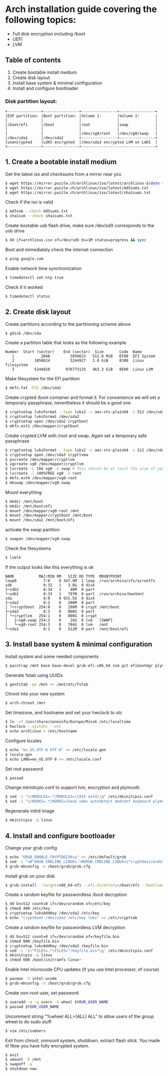 # Arch installation guide covering the following topics: 
* Full disk encryption including /boot
* UEFI
* LVM

## Table of contents
1. Create bootable install medium
2. Create disk layout
3. Install base system & minimal configuration
4. Install and configure bootloader

### Disk partition layout:
```
+---------------+----------------+----------------+----------------+
|ESP partition: |Boot partition: |Volume 1:       |Volume 2:       |
|               |                |                |                |
|/boot/efi      |/boot           |root            |swap            |
|               |                |                |                |
|               |                |/dev/vg0/root   |/dev/vg0/swap   |
|/dev/sda1      |/dev/sda2       +----------------+----------------+
|unencrypted    |LUKS encrypted  |/dev/sda3 encrypted LVM on LUKS  |
+---------------+----------------+---------------------------------+
```
## 1. Create a bootable install medium

Get the latest iso and checksums from a mirror near you
```bash
$ wget https://mirror.puzzle.ch/archlinux/iso/latest/archlinux-$(date +%Y.%m.%d)-x86_64.iso archlinux.iso
$ wget https://mirror.puzzle.ch/archlinux/iso/latest/md5sums.txt
$ wget https://mirror.puzzle.ch/archlinux/iso/latest/sha1sums.txt
```
Check if the iso is valid
```bash
$ md5sum --check md5sums.txt
$ sha1sum --check sha1sums.txt
```
Create bootable usb flash drive, make sure /dev/sdX corresponds to the usb drive
```bash
$ dd if=archlinux.iso of=/dev/sdX bs=1M status=progress && sync
```
Boot and immediately check the internet connection
```bash
$ ping google.com
```
Enable network time synchronization
```bash
$ timedatectl set-ntp true
```
Check if it worked
```bash
$ timedatectl status
```

## 2. Create disk layout
Create partitions according to the partitioning scheme above
```bash
$ gdisk /dev/sda
```
Create a partition table that looks as the following example
```
Number  Start (sector)    End (sector)  Size       Code  Name
   1            2048         1050623   512.0 MiB   EF00  EFI System
   2         1050624         5244927   2.0 GiB     8300  Linux filesystem
   3         5244928       976773133   463.3 GiB   8E00  Linux LVM
```
Make filesystem for the EFI partition
```bash
$ mkfs.fat -F32 /dev/sda1
```
Create crypted /boot container and format it. For convenience we will set a temporary passphrase, nevertheless it should be a good one
```bash
$ cryptsetup luksFormat --type luks2 -c aes-xts-plain64 -s 512 /dev/sda2
$ cryptsetup luksFormat /dev/sda2
$ cryptsetup open /dev/sda2 cryptboot
$ mkfs.ext2 /dev/mapper/cryptboot
```
Create crypted LVM with /root and swap. Again set a temporary safe passphrase
```bash
$ cryptsetup luksFormat --type luks2 -c aes-xts-plain64 -s 512 /dev/sda3
$ cryptsetup open /dev/sda3 cryptlvma
$ pvcreate /dev/mapper/cryptlvm
$ vgcreate vg0 /dev/mapper/cryptlvm
$ lvcreate -L 16G vg0 -n swap # This should be at least the size of your RAM if you want hybernation to work
$ lvcreate -l 100%FREE vg0 -n root
$ mkfs.ext4 /dev/mapper/vg0-root
$ mkswap /dev/mapper/vg0-swap
```
Mount everything
```bash
$ mkdir /mnt/boot
$ mkdir /mnt/boot/efi
$ mount /dev/mapper/vg0-root /mnt
$ mount /dev/mapper/cryptboot /mnt/boot
$ mount /dev/sda1 /mnt/boot/efi
```
activate the swap partition
```bash
$ swapon /dev/mapper/vg0-swap
```
Check the filesystems
```bash
$ lsblk
```
If the output looks like this everything is ok
```
NAME           MAJ:MIN RM   SIZE RO TYPE  MOUNTPOINT
loop0            7:0    0 347.9M  1 loop  /run/archiso/sfs/airootfs
sdb              8:32   1   3.8G  0 disk  
├─sdb2           8:34   1    40M  0 part  
└─sdb1           8:33   1   797M  0 part  /run/archiso/bootmnt
sda              8:0    0 931.5G  0 disk  
├─sda2           8:2    0   200M  0 part  
│ └─cryptboot  254:0    0   198M  0 crypt /mnt/boot
├─sda3           8:3    0   800G  0 part  
│ └─cryptlvm   254:1    0   800G  0 crypt 
│   ├─vg0-swap 254:2    0    16G  0 lvm   [SWAP]
│   └─vg0-root 254:3    0   784G  0 lvm   /mnt
└─sda1           8:1    0   512M  0 part  /mnt/boot/efi
```
## 3. Install base system & minimal configuration

Install system and some needed components
```bash
$ pacstrap /mnt base base-devel grub-efi-x86_64 vim git efibootmgr plymouth
``` 
Generate fstab using UUIDs
```bash
$ genfstab -pU /mnt >> /mnt/etc/fstab
```
Chroot into your new system
```bash
$ arch-chroot /mnt
```
Set timezone, and hostname and set your hwclock to utc
```bash
$ ln -sf /usr/share/zoneinfo/Europe/Minsk /etc/localtime
$ hwclock --systohc --utc
$ echo archlinux > /etc/hostname
```
Configure locales
```bash
$ echo "en_US.UTF-8 UTF-8" >> /etc/locale.gen
$ locale-gen
$ echo LANG=en_US.UTF-8 >> /etc/locale.conf
```
Set root password
```bash
$ passwd
```
Change mkinitcpio.conf to support lvm, encryption and plymouth
```bash
$ sed -i "s/MODULES=.*/MODULES=(i915 ext4)/g" /etc/mkinitcpio.conf
$ sed -i "s/HOOKS=.*/HOOKS=(base udev autodetect modconf keyboard plymouth block keymap plymouth-encrypt lvm2 resume filesystems keyboard fsck shutdown)/g" /etc/mkinitcpio.conf
```
Regenerate initrd image
```bash
$ mkinitcpio -p linux
```

## 4. Install and configure bootloader
Change your grub config
```bash
$ echo "GRUB_ENABLE_CRYPTODISK=y" >> /etc/default/grub
$ sed -i "s#^GRUB_CMDLINE_LINUX=.*#GRUB_CMDLINE_LINUX=\"cryptdevice=UUID=$(blkid /dev/sda3 -s UUID -o value):lvm resume=/dev/mapper/vg0-swap quiet splash\"#g" /etc/default/grub
$ grub-mkconfig -o /boot/grub/grub.cfg
```
Install grub on your disk
```bash
$ grub-install --target=x86_64-efi --efi-directory=/boot/efi --bootloader-id=ArchLinux
```
Create a random keyfile for passwordless /boot decryption
```bash
$ dd bs=512 count=8 if=/dev/urandom of=/etc/key
$ chmod 400 /etc/key
$ cryptsetup luksAddKey /dev/sda2 /etc/key
$ echo "cryptboot /dev/sda2 /etc/key luks" >> /etc/crypttab
```
Create a random keyfile for passwordless LVM decryption
```bash
$ dd bs=512 count=8 if=/dev/urandom of=/keyfile.bin
$ chmod 000 /keyfile.bin
$ cryptsetup luksAddKey /dev/sda3 /keyfile.bin
$ sed -i 's\^FILES=.*\FILES="/keyfile.bin"\g' /etc/mkinitcpio.conf
$ mkinitcpio -p linux
$ chmod 600 /boot/initramfs-linux*
```
Enable Intel microcode CPU updates (if you use Intel processor, of course)
```bash
$ pacman -S intel-ucode
$ grub-mkconfig -o /boot/grub/grub.cfg
```
Create non-root user, set password
```bash
$ useradd -m -g users -G wheel $YOUR_USER_NAME
$ passwd $YOUR_USER_NAME
```
Uncomment string "%wheel ALL=(ALL) ALL" to allow users of the group wheel to do sudo stuff
```bash
$ vim /etc/sudoers
```
Exit from chroot, unmount system, shutdown, extract flash stick. You made it! Now you have fully encrypted system.
```bash
$ exit
$ umount -R /mnt
$ swapoff -a
$ shutdown now
```
